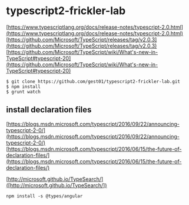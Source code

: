 # typescript2-frickler-lab
[https://www.typescriptlang.org/docs/release-notes/typescript-2.0.html](https://www.typescriptlang.org/docs/release-notes/typescript-2.0.html)
[https://github.com/Microsoft/TypeScript/releases/tag/v2.0.3](https://github.com/Microsoft/TypeScript/releases/tag/v2.0.3)
[https://github.com/Microsoft/TypeScript/wiki/What's-new-in-TypeScript#typescript-20](https://github.com/Microsoft/TypeScript/wiki/What's-new-in-TypeScript#typescript-20)

```
$ git clone https://github.com/gest01/typescript2-frickler-lab.git
$ npm install
$ grunt watch
```



## install declaration files

[https://blogs.msdn.microsoft.com/typescript/2016/09/22/announcing-typescript-2-0/](https://blogs.msdn.microsoft.com/typescript/2016/09/22/announcing-typescript-2-0/)
[https://blogs.msdn.microsoft.com/typescript/2016/06/15/the-future-of-declaration-files/](https://blogs.msdn.microsoft.com/typescript/2016/06/15/the-future-of-declaration-files/)

[http://microsoft.github.io/TypeSearch/]([http://microsoft.github.io/TypeSearch/])

```
npm install -s @types/angular
```
